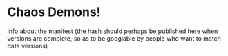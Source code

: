 # Chaos Demons!

Info about the manifest (the hash should perhaps be published here when versions are complete, so as to be googlable by people who want to match data versions)
